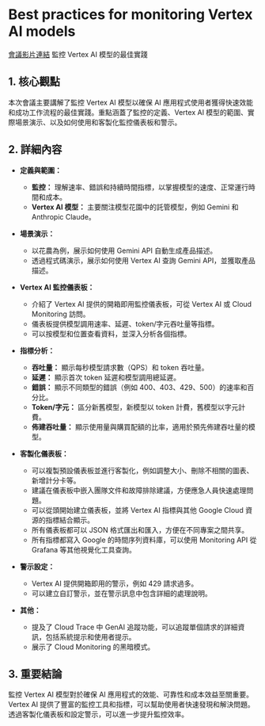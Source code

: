 # Best practices for monitoring Vertex AI models
[會議影片連結](https://www.youtube.com/watch?v=2bBKMTM8lBE)
監控 Vertex AI 模型的最佳實踐

## 1. 核心觀點

本次會議主要講解了監控 Vertex AI 模型以確保 AI 應用程式使用者獲得快速效能和成功工作流程的最佳實踐。重點涵蓋了監控的定義、Vertex AI 模型的範圍、實際場景演示、以及如何使用和客製化監控儀表板和警示。

## 2. 詳細內容

*   **定義與範圍：**
    *   **監控：** 理解速率、錯誤和持續時間指標，以掌握模型的速度、正常運行時間和成本。
    *   **Vertex AI 模型：** 主要關注模型花園中的託管模型，例如 Gemini 和 Anthropic Claude。

*   **場景演示：**
    *   以花農為例，展示如何使用 Gemini API 自動生成產品描述。
    *   透過程式碼演示，展示如何使用 Vertex AI 查詢 Gemini API，並獲取產品描述。

*   **Vertex AI 監控儀表板：**
    *   介紹了 Vertex AI 提供的開箱即用監控儀表板，可從 Vertex AI 或 Cloud Monitoring 訪問。
    *   儀表板提供模型調用速率、延遲、token/字元吞吐量等指標。
    *   可以按模型和位置查看資料，並深入分析各個指標。

*   **指標分析：**
    *   **吞吐量：** 顯示每秒模型請求數（QPS）和 token 吞吐量。
    *   **延遲：** 顯示首次 token 延遲和模型調用總延遲。
    *   **錯誤：** 顯示不同類型的錯誤（例如 400、403、429、500）的速率和百分比。
    *   **Token/字元：** 區分新舊模型，新模型以 token 計費，舊模型以字元計費。
    *   **佈建吞吐量：** 顯示使用量與購買配額的比率，適用於預先佈建吞吐量的模型。

*   **客製化儀表板：**
    *   可以複製預設儀表板並進行客製化，例如調整大小、刪除不相關的圖表、新增計分卡等。
    *   建議在儀表板中嵌入團隊文件和故障排除建議，方便應急人員快速處理問題。
    *   可以從頭開始建立儀表板，並將 Vertex AI 指標與其他 Google Cloud 資源的指標結合顯示。
    *   所有儀表板都可以 JSON 格式匯出和匯入，方便在不同專案之間共享。
    *   所有指標都寫入 Google 的時間序列資料庫，可以使用 Monitoring API 從 Grafana 等其他視覺化工具查詢。

*   **警示設定：**
    *   Vertex AI 提供開箱即用的警示，例如 429 請求過多。
    *   可以建立自訂警示，並在警示訊息中包含詳細的處理說明。

*   **其他：**
    *   提及了 Cloud Trace 中 GenAI 追蹤功能，可以追蹤單個請求的詳細資訊，包括系統提示和使用者提示。
    *   展示了 Cloud Monitoring 的黑暗模式。

## 3. 重要結論

監控 Vertex AI 模型對於確保 AI 應用程式的效能、可靠性和成本效益至關重要。Vertex AI 提供了豐富的監控工具和指標，可以幫助使用者快速發現和解決問題。透過客製化儀表板和設定警示，可以進一步提升監控效率。
